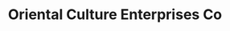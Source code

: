 ---
title: "Oriental Culture Enterprises Co"
url: /new-york/oriental-culture-enterprises-co/
shop: Bücher
---